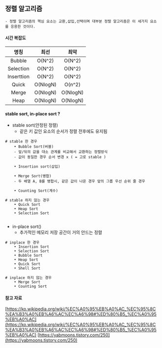 ## 정렬 알고리즘 
```
- 정렬 알고리즘의 핵심 요소는 교환,삽입,선택이며 대부분 정렬 알고리즘은 이 세가지 요소를 응용한 것이다.
```

#### 시간 복잡도 

|   명칭    |최선|최악|
|:---------:|:---:|:---:|
|Bubble     |O(N^2)|O(N^2)|
|Selection  |O(N^2)|O(N^2)|
|Inserttion |O(N^2)|O(N^2)|
|Quick      |O(NlogN)|O(n^2)|
|Merge      |O(NlogN)|O(NlogN)|
|Heap       |O(NlogN)|O(NlogN)|



#### stable sort, in-place sort ?
- stable sort(안정된 정렬)
  - 같은 키 값인 요소의 순서가 정렬 전후에도 유지됨
```
# stable 한 경우
    • Bubble Sort(버블)
    - 앞/뒤의 값을 대소 관계를 비교해서 교환하는 정렬방식
    - 값이 동일한 경우 순서 변경 x ( = 고로 stable )

    • Insertion sort(삽입)

    • Merge Sort(병합)
    - 두 배열 A, B를 병합시, 같은 값이 나온 경우 앞의 그룹 우선 순위 줄 경우
    
    • Counting Sort(계수)

# stable 하지 않는 경우 
    • Quick Sort 
    • Heap Sort 
    • Selection Sort 
    
```
- in-place sort()
  - 추가적인 메모리 저장 공간이 거의 안드는 정렬
```
# inplace 한 경우 
    • Insertion Sort 
    • Selection Sort 
    • Bubble Sort
    • Heap Sort 
    • Quick Sort 
    • Shell Sort 

# inplace 하지 않는 경우 
    • Merge Sort 
    • Counting Sort 
```

#### 참고 자료 
[https://ko.wikipedia.org/wiki/%EC%A0%95%EB%A0%AC_%EC%95%8C%EA%B3%A0%EB%A6%AC%EC%A6%98#%ED%80%B5_%EC%A0%95%EB%A0%AC](https://ko.wikipedia.org/wiki/%EC%A0%95%EB%A0%AC_%EC%95%8C%EA%B3%A0%EB%A6%AC%EC%A6%98#%ED%80%B5_%EC%A0%95%EB%A0%AC)
[https://yabmoons.tistory.com/250](https://yabmoons.tistory.com/250)